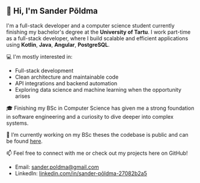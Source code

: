 ## 👋 Hi, I'm Sander Põldma

I'm a full-stack developer and a computer science student currently finishing my bachelor's degree at the **University of Tartu**. 
I work part-time as a full-stack developer, where I build scalable and efficient applications using **Kotlin**, **Java**, **Angular**, **PostgreSQL**.

💻 I'm mostly interested in:
- Full-stack development
- Clean architecture and maintainable code
- API integrations and backend automation
- Exploring data science and machine learning when the opportunity arises

🎓 Finishing my BSc in Computer Science has given me a strong foundation in software engineering and a curiosity to dive deeper into complex systems.

🔭 I’m currently working on my BSc theses the codebase is public and can be found [here](https://bitbucket.org/eba-method/eba-code/src/master/).

📫 Feel free to connect with me or check out my projects here on GitHub!
- Email: [sander.poldma@gmail.com](mailto:sander.poldma@gmail.com)
- LinkedIn: [linkedin.com/in/sander-põldma-27082b2a5](www.linkedin.com/in/sander-põldma-27082b2a5)

<!--
**Spoldma/Spoldma** is a ✨ _special_ ✨ repository because its `README.md` (this file) appears on your GitHub profile.

Here are some ideas to get you started:

- 🔭 I’m currently working on ...
- 🌱 I’m currently learning ...
- 👯 I’m looking to collaborate on ...
- 🤔 I’m looking for help with ...
- 💬 Ask me about ...
- 📫 How to reach me: ...
- 😄 Pronouns: ...
- ⚡ Fun fact: ...
-->
